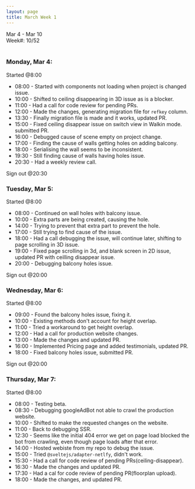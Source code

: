 ```yaml
---
layout: page
title: March Week 1
---
```


Mar 4 - Mar 10<br>
Week#: 10/52<br><br>

### Monday, Mar 4:

Started @8:00

- 08:00 - Started with components not loading when project is changed issue.
- 10:00 - Shifted to ceiling disappearing in 3D issue as is a blocker.
- 11:00 - Had a call for code review for pending PRs.
- 12:00 - Made the changes, generating migration file for `refkey` column.
- 13:30 - Finally migration file is made and it works, updated PR.
- 15:00 - Fixed ceiling disappear issue on switch view in Walkin mode. submitted PR.
- 16:00 - Debugged cause of scene empty on project change.
- 17:00 - Finding the cause of walls getting holes on adding balcony.
- 18:00 - Serialising the wall seems to be inconsistent.
- 19:30 - Still finding cause of walls having holes issue.
- 20:30 - Had a weekly review call.

Sign out @20:30

### Tuesday, Mar 5:

Started @8:00

- 08:00 - Continued on wall holes with balcony issue.
- 10:00 - Extra parts are being created, causing the hole.
- 14:00 - Trying to prevent that extra part to prevent the hole.
- 17:00 - Still trying to find cause of the issue.
- 18:00 - Had a call debugging the issue, will continue later, shifting to page scrolling in 3D issue.
- 19:00 - Fixed page scrolling in 3d, and blank screen in 2D issue, updated PR with ceilling disappear issue.
- 20:00 - Debugging balcony holes issue.

Sign out @20:00

### Wednesday, Mar 6:

Started @8:00

- 09:00 - Found the balcony holes issue, fixing it.
- 10:00 - Existing methods don't account for height overlap.
- 11:00 - Tried a workaround to get height overlap.
- 12:00 - Had a call for production website changes.
- 13:00 - Made the changes and updated PR.
- 16:00 - Implemented Pricing page and added testimonials, updated PR.
- 18:00 - Fixed balcony holes issue, submitted PR.

Sign out @20:00

### Thursday, Mar 7:

Started @8:00

- 08:00 - Testing beta.
- 08:30 - Debugging googleAdBot not able to crawl the production website.
- 10:00 - Shifted to make the requested changes on the website.
- 11:00 - Back to debugging SSR.
- 12:30 - Seems like the initial 404 error we get on page load blocked the bot from crawling, even though page loads after that error.
- 14:00 - Hosted webiste from my repo to debug the issue.
- 15:00 - Tried `@sveltejs/adapter-netlfy`, didn't work.
- 15:30 - Had a call for code review of pending PRs(ceiling-disappear).
- 16:30 - Made the changes and updated PR.
- 17:30 - Had a cal for code review of pending PR(floorplan upload).
- 18:00 - Made the changes, and updated PR.